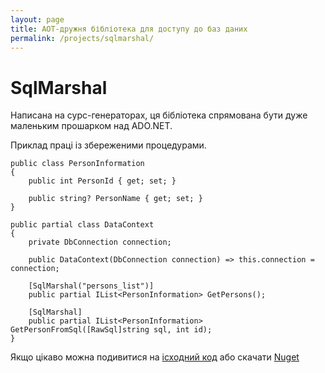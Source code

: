 ```yaml
---
layout: page
title: AOT-дружня бібліотека для доступу до баз даних
permalink: /projects/sqlmarshal/
---
```


# SqlMarshal

Написана на сурс-генераторах, ця бібліотека спрямована бути дуже маленьким прошарком над ADO.NET.

Приклад праці із збереженими процедурами.

```
public class PersonInformation
{
    public int PersonId { get; set; }

    public string? PersonName { get; set; }
}

public partial class DataContext
{
    private DbConnection connection;

    public DataContext(DbConnection connection) => this.connection = connection;

    [SqlMarshal("persons_list")]
    public partial IList<PersonInformation> GetPersons();

    [SqlMarshal]
    public partial IList<PersonInformation> GetPersonFromSql([RawSql]string sql, int id);
}
```

Якщо цікаво можна подивитися на [ісходний код](https://github.com/kant2002/SqlMarshal) або скачати [Nuget](https://www.nuget.org/packages/SqlMarshal/)